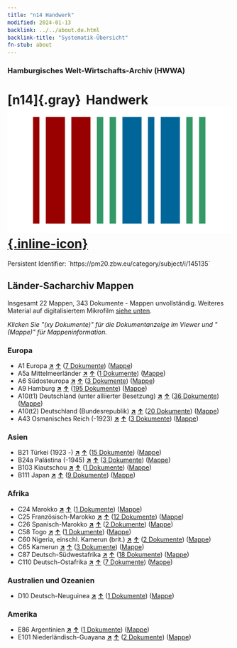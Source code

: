 ```yaml
---
title: "n14 Handwerk"
modified: 2024-01-13
backlink: ../../about.de.html
backlink-title: "Systematik-Übersicht"
fn-stub: about
---
```


### Hamburgisches Welt-Wirtschafts-Archiv (HWWA)

# [n14]{.gray}&#8201; Handwerk &#160; [![Wikidata](/images/Wikidata-logo.svg "Wikidata"){.inline-icon}](http://www.wikidata.org/entity/Q99428034)

<div class="hint">Persistent Identifier: `https://pm20.zbw.eu/category/subject/i/145135`</div>







## Länder-Sacharchiv Mappen






Insgesamt 22 Mappen, 343 Dokumente - Mappen unvollständig. Weiteres Material auf digitalisiertem Mikrofilm [siehe unten](#filmsections).

_Klicken Sie "(xy Dokumente)" für die Dokumentanzeige im Viewer und "(Mappe)" für Mappeninformation._




### Europa

- A1 Europa [**&nearr;**](../../../geo/i/140892/about.de.html "Europa (alle Mappen)") [**&uarr;**](../../../geo/about.de.html#A1 "Ländersystematik") (<a href="https://pm20.zbw.eu/iiifview/folder/sh/140892,145135" title="über: Europa : Handwerk" target="_blank">7 Dokumente</a>) ([Mappe](../../../../folder/sh/1408xx/140892/1451xx/145135/about.de.html))
- A5a Mittelmeerländer [**&nearr;**](../../../geo/i/140899/about.de.html "Mittelmeerländer (alle Mappen)") [**&uarr;**](../../../geo/about.de.html#A5a "Ländersystematik") (<a href="https://pm20.zbw.eu/iiifview/folder/sh/140899,145135" title="über: Mittelmeerländer : Handwerk" target="_blank">1 Dokumente</a>) ([Mappe](../../../../folder/sh/1408xx/140899/1451xx/145135/about.de.html))
- A6 Südosteuropa [**&nearr;**](../../../geo/i/140900/about.de.html "Südosteuropa (alle Mappen)") [**&uarr;**](../../../geo/about.de.html#A6 "Ländersystematik") (<a href="https://pm20.zbw.eu/iiifview/folder/sh/140900,145135" title="über: Südosteuropa : Handwerk" target="_blank">3 Dokumente</a>) ([Mappe](../../../../folder/sh/1409xx/140900/1451xx/145135/about.de.html))
- A9 Hamburg [**&nearr;**](../../../geo/i/140905/about.de.html "Hamburg (alle Mappen)") [**&uarr;**](../../../geo/about.de.html#A9 "Ländersystematik") (<a href="https://pm20.zbw.eu/iiifview/folder/sh/140905,145135" title="über: Hamburg : Handwerk" target="_blank">195 Dokumente</a>) ([Mappe](../../../../folder/sh/1409xx/140905/1451xx/145135/about.de.html))
- A10(t1) Deutschland (unter alliierter Besetzung) [**&nearr;**](../../../geo/i/187230/about.de.html "Deutschland (unter alliierter Besetzung) (alle Mappen)") [**&uarr;**](../../../geo/about.de.html#A10(t1) "Ländersystematik") (<a href="https://pm20.zbw.eu/iiifview/folder/sh/187230,145135" title="über: Deutschland (unter alliierter Besetzung) : Handwerk" target="_blank">36 Dokumente</a>) ([Mappe](../../../../folder/sh/1872xx/187230/1451xx/145135/about.de.html))
- A10(t2) Deutschland (Bundesrepublik) [**&nearr;**](../../../geo/i/187232/about.de.html "Deutschland (Bundesrepublik) (alle Mappen)") [**&uarr;**](../../../geo/about.de.html#A10(t2) "Ländersystematik") (<a href="https://pm20.zbw.eu/iiifview/folder/sh/187232,145135" title="über: Deutschland (Bundesrepublik) : Handwerk" target="_blank">20 Dokumente</a>) ([Mappe](../../../../folder/sh/1872xx/187232/1451xx/145135/about.de.html))
- A43 Osmanisches Reich (-1923) [**&nearr;**](../../../geo/i/141034/about.de.html "Osmanisches Reich (-1923) (alle Mappen)") [**&uarr;**](../../../geo/about.de.html#A43 "Ländersystematik") (<a href="https://pm20.zbw.eu/iiifview/folder/sh/141034,145135" title="über: Osmanisches Reich (-1923) : Handwerk" target="_blank">3 Dokumente</a>) ([Mappe](../../../../folder/sh/1410xx/141034/1451xx/145135/about.de.html))

### Asien

- B21 Türkei (1923 -) [**&nearr;**](../../../geo/i/141111/about.de.html "Türkei (1923 -) (alle Mappen)") [**&uarr;**](../../../geo/about.de.html#B21 "Ländersystematik") (<a href="https://pm20.zbw.eu/iiifview/folder/sh/141111,145135" title="über: Türkei (1923 -) : Handwerk" target="_blank">15 Dokumente</a>) ([Mappe](../../../../folder/sh/1411xx/141111/1451xx/145135/about.de.html))
- B24a Palästina (-1945) [**&nearr;**](../../../geo/i/141115/about.de.html "Palästina (-1945) (alle Mappen)") [**&uarr;**](../../../geo/about.de.html#B24a "Ländersystematik") (<a href="https://pm20.zbw.eu/iiifview/folder/sh/141115,145135" title="über: Palästina (-1945) : Handwerk" target="_blank">3 Dokumente</a>) ([Mappe](../../../../folder/sh/1411xx/141115/1451xx/145135/about.de.html))
- B103 Kiautschou [**&nearr;**](../../../geo/i/126163/about.de.html "Kiautschou (alle Mappen)") [**&uarr;**](../../../geo/about.de.html#B103 "Ländersystematik") (<a href="https://pm20.zbw.eu/iiifview/folder/sh/126163,145135" title="über: Kiautschou : Handwerk" target="_blank">1 Dokumente</a>) ([Mappe](../../../../folder/sh/1261xx/126163/1451xx/145135/about.de.html))
- B111 Japan [**&nearr;**](../../../geo/i/141272/about.de.html "Japan (alle Mappen)") [**&uarr;**](../../../geo/about.de.html#B111 "Ländersystematik") (<a href="https://pm20.zbw.eu/iiifview/folder/sh/141272,145135" title="über: Japan : Handwerk" target="_blank">9 Dokumente</a>) ([Mappe](../../../../folder/sh/1412xx/141272/1451xx/145135/about.de.html))

### Afrika

- C24 Marokko [**&nearr;**](../../../geo/i/141356/about.de.html "Marokko (alle Mappen)") [**&uarr;**](../../../geo/about.de.html#C24 "Ländersystematik") (<a href="https://pm20.zbw.eu/iiifview/folder/sh/141356,145135" title="über: Marokko : Handwerk" target="_blank">1 Dokumente</a>) ([Mappe](../../../../folder/sh/1413xx/141356/1451xx/145135/about.de.html))
- C25 Französisch-Marokko [**&nearr;**](../../../geo/i/141358/about.de.html "Französisch-Marokko (alle Mappen)") [**&uarr;**](../../../geo/about.de.html#C25 "Ländersystematik") (<a href="https://pm20.zbw.eu/iiifview/folder/sh/141358,145135" title="über: Französisch-Marokko : Handwerk" target="_blank">12 Dokumente</a>) ([Mappe](../../../../folder/sh/1413xx/141358/1451xx/145135/about.de.html))
- C26 Spanisch-Marokko [**&nearr;**](../../../geo/i/141359/about.de.html "Spanisch-Marokko (alle Mappen)") [**&uarr;**](../../../geo/about.de.html#C26 "Ländersystematik") (<a href="https://pm20.zbw.eu/iiifview/folder/sh/141359,145135" title="über: Spanisch-Marokko : Handwerk" target="_blank">2 Dokumente</a>) ([Mappe](../../../../folder/sh/1413xx/141359/1451xx/145135/about.de.html))
- C58 Togo [**&nearr;**](../../../geo/i/141408/about.de.html "Togo (alle Mappen)") [**&uarr;**](../../../geo/about.de.html#C58 "Ländersystematik") (<a href="https://pm20.zbw.eu/iiifview/folder/sh/141408,145135" title="über: Togo : Handwerk" target="_blank">1 Dokumente</a>) ([Mappe](../../../../folder/sh/1414xx/141408/1451xx/145135/about.de.html))
- C60 Nigeria, einschl. Kamerun (brit.) [**&nearr;**](../../../geo/i/141409/about.de.html "Nigeria, einschl. Kamerun (brit.) (alle Mappen)") [**&uarr;**](../../../geo/about.de.html#C60 "Ländersystematik") (<a href="https://pm20.zbw.eu/iiifview/folder/sh/141409,145135" title="über: Nigeria, einschl. Kamerun (brit.) : Handwerk" target="_blank">2 Dokumente</a>) ([Mappe](../../../../folder/sh/1414xx/141409/1451xx/145135/about.de.html))
- C65 Kamerun [**&nearr;**](../../../geo/i/141410/about.de.html "Kamerun (alle Mappen)") [**&uarr;**](../../../geo/about.de.html#C65 "Ländersystematik") (<a href="https://pm20.zbw.eu/iiifview/folder/sh/141410,145135" title="über: Kamerun : Handwerk" target="_blank">3 Dokumente</a>) ([Mappe](../../../../folder/sh/1414xx/141410/1451xx/145135/about.de.html))
- C87 Deutsch-Südwestafrika [**&nearr;**](../../../geo/i/141450/about.de.html "Deutsch-Südwestafrika (alle Mappen)") [**&uarr;**](../../../geo/about.de.html#C87 "Ländersystematik") (<a href="https://pm20.zbw.eu/iiifview/folder/sh/141450,145135" title="über: Deutsch-Südwestafrika : Handwerk" target="_blank">18 Dokumente</a>) ([Mappe](../../../../folder/sh/1414xx/141450/1451xx/145135/about.de.html))
- C110 Deutsch-Ostafrika [**&nearr;**](../../../geo/i/141471/about.de.html "Deutsch-Ostafrika (alle Mappen)") [**&uarr;**](../../../geo/about.de.html#C110 "Ländersystematik") (<a href="https://pm20.zbw.eu/iiifview/folder/sh/141471,145135" title="über: Deutsch-Ostafrika : Handwerk" target="_blank">7 Dokumente</a>) ([Mappe](../../../../folder/sh/1414xx/141471/1451xx/145135/about.de.html))

### Australien und Ozeanien

- D10 Deutsch-Neuguinea [**&nearr;**](../../../geo/i/141601/about.de.html "Deutsch-Neuguinea (alle Mappen)") [**&uarr;**](../../../geo/about.de.html#D10 "Ländersystematik") (<a href="https://pm20.zbw.eu/iiifview/folder/sh/141601,145135" title="über: Deutsch-Neuguinea : Handwerk" target="_blank">1 Dokumente</a>) ([Mappe](../../../../folder/sh/1416xx/141601/1451xx/145135/about.de.html))

### Amerika

- E86 Argentinien [**&nearr;**](../../../geo/i/141692/about.de.html "Argentinien (alle Mappen)") [**&uarr;**](../../../geo/about.de.html#E86 "Ländersystematik") (<a href="https://pm20.zbw.eu/iiifview/folder/sh/141692,145135" title="über: Argentinien : Handwerk" target="_blank">1 Dokumente</a>) ([Mappe](../../../../folder/sh/1416xx/141692/1451xx/145135/about.de.html))
- E101 Niederländisch-Guayana [**&nearr;**](../../../geo/i/141699/about.de.html "Niederländisch-Guayana (alle Mappen)") [**&uarr;**](../../../geo/about.de.html#E101 "Ländersystematik") (<a href="https://pm20.zbw.eu/iiifview/folder/sh/141699,145135" title="über: Niederländisch-Guayana : Handwerk" target="_blank">2 Dokumente</a>) ([Mappe](../../../../folder/sh/1416xx/141699/1451xx/145135/about.de.html))



<a id="filmsections" />













